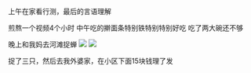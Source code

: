 上午在家看行测，最后的言语理解

煎熬一个视频4个小时
中午吃的擀面条特别铁特别特别好吃
吃了两大碗还不够

晚上和我妈去河滩捉蝉
![](http://upload-images.jianshu.io/upload_images/6904315-d7b63a14e7b814d0.jpg?imageMogr2/auto-orient/strip%7CimageView2/2/w/1080/q/50)
![](http://upload-images.jianshu.io/upload_images/6904315-81f87b03f2a62dea.jpg?imageMogr2/auto-orient/strip%7CimageView2/2/w/1080/q/50)


捉了三只，然后去我外婆家，在小区下面15块钱理了发

